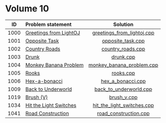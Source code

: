 # Volume 10

|  ID  |     Problem statement      |            Solution            |
|:----:|:---------------------------|:------------------------------:|
| 1000 | [Greetings from LightOJ][] | [greetings_from_lightoj.cpp][] |
| 1001 | [Opposite Task][]          | [opposite_task.cpp][]          |
| 1002 | [Country Roads][]          | [country_roads.cpp][]          |
| 1003 | [Drunk][]                  | [drunk.cpp][]                  |
| 1004 | [Monkey Banana Problem][]  | [monkey_banana_problem.cpp][]  |
| 1005 | [Rooks][]                  | [rooks.cpp][]                  |
| 1006 | [Hex-a-bonacci][]          | [hex_a_bonacci.cpp][]          |
| 1009 | [Back to Underworld][]     | [back_to_underworld.cpp][]     |
| 1019 | [Brush (V)][]              | [brush_v.cpp][]                |
| 1034 | [Hit the Light Switches][] | [hit_the_light_switches.cpp][] |
| 1041 | [Road Construction][]      | [road_construction.cpp][]      |

[Greetings from LightOJ]: http://www.lightoj.com/volume_showproblem.php?problem=1000
[Opposite Task]:          http://www.lightoj.com/volume_showproblem.php?problem=1001
[Country Roads]:          http://www.lightoj.com/volume_showproblem.php?problem=1002
[Drunk]:                  http://www.lightoj.com/volume_showproblem.php?problem=1003
[Monkey Banana Problem]:  http://www.lightoj.com/volume_showproblem.php?problem=1004
[Rooks]:                  http://www.lightoj.com/volume_showproblem.php?problem=1005
[Hex-a-bonacci]:          http://www.lightoj.com/volume_showproblem.php?problem=1006
[Back to Underworld]:     http://www.lightoj.com/volume_showproblem.php?problem=1009
[Brush (V)]:              http://www.lightoj.com/volume_showproblem.php?problem=1019
[Hit the Light Switches]: http://www.lightoj.com/volume_showproblem.php?problem=1034
[Road Construction]:      http://www.lightoj.com/volume_showproblem.php?problem=1041

[greetings_from_lightoj.cpp]: greetings_from_lightoj.cpp
[opposite_task.cpp]:          opposite_task.cpp
[country_roads.cpp]:          country_roads.cpp
[drunk.cpp]:                  drunk.cpp
[monkey_banana_problem.cpp]:  monkey_banana_problem.cpp
[rooks.cpp]:                  rooks.cpp
[hex_a_bonacci.cpp]:          hex_a_bonacci.cpp
[back_to_underworld.cpp]:     back_to_underworld.cpp
[brush_v.cpp]:                brush_v.cpp
[hit_the_light_switches.cpp]: hit_the_light_switches.cpp
[road_construction.cpp]:      road_construction.cpp
